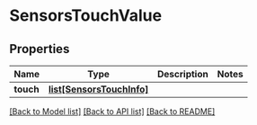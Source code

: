 # SensorsTouchValue

## Properties
Name | Type | Description | Notes
------------ | ------------- | ------------- | -------------
**touch** | [**list[SensorsTouchInfo]**](SensorsTouchInfo.md) |  | 

[[Back to Model list]](../README.md#documentation-for-models) [[Back to API list]](../README.md#documentation-for-api-endpoints) [[Back to README]](../README.md)


